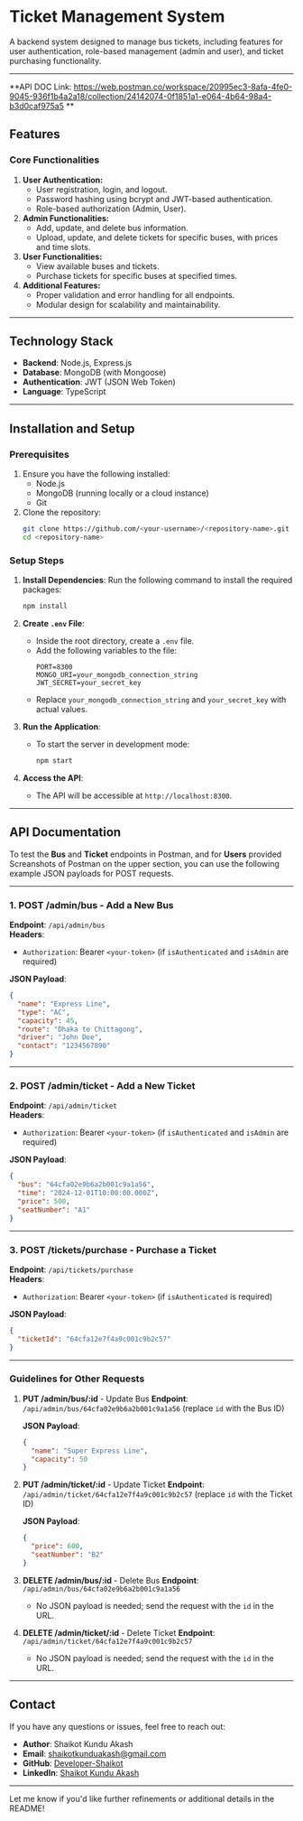 # Ticket Management System

A backend system designed to manage bus tickets, including features for user authentication, role-based management (admin and user), and ticket purchasing functionality.

---
**API DOC Link: https://web.postman.co/workspace/20995ec3-8afa-4fe0-9045-936f1b4a2a18/collection/24142074-0f1851a1-e064-4b64-98a4-b3d0caf975a5
**
## **Features**

### **Core Functionalities**
1. **User Authentication:**
   - User registration, login, and logout.
   - Password hashing using bcrypt and JWT-based authentication.
   - Role-based authorization (Admin, User).
2. **Admin Functionalities:**
   - Add, update, and delete bus information.
   - Upload, update, and delete tickets for specific buses, with prices and time slots.
3. **User Functionalities:**
   - View available buses and tickets.
   - Purchase tickets for specific buses at specified times.
4. **Additional Features:**
   - Proper validation and error handling for all endpoints.
   - Modular design for scalability and maintainability.

---

## **Technology Stack**
- **Backend**: Node.js, Express.js
- **Database**: MongoDB (with Mongoose)
- **Authentication**: JWT (JSON Web Token)
- **Language**: TypeScript 

---

## **Installation and Setup**

### **Prerequisites**
1. Ensure you have the following installed:
   - Node.js 
   - MongoDB (running locally or a cloud instance)
   - Git
2. Clone the repository:
   ```bash
   git clone https://github.com/<your-username>/<repository-name>.git
   cd <repository-name>
   ```

### **Setup Steps**
1. **Install Dependencies**:
   Run the following command to install the required packages:
   ```bash
   npm install
   ```

2. **Create `.env` File**:
   - Inside the root directory, create a `.env` file.
   - Add the following variables to the file:
     ```plaintext
     PORT=8300
     MONGO_URI=your_mongodb_connection_string
     JWT_SECRET=your_secret_key
     ```
   - Replace `your_mongodb_connection_string` and `your_secret_key` with actual values.

3. **Run the Application**:
   - To start the server in development mode:
     ```bash
     npm start
     ```

4. **Access the API**:
   - The API will be accessible at `http://localhost:8300`.

---

## **API Documentation**

To test the **Bus** and **Ticket** endpoints in Postman, and for **Users** provided Screanshots of Postman on the upper section, you can use the following example JSON payloads for POST requests.

---

### 1. **POST /admin/bus** - Add a New Bus
**Endpoint**: `/api/admin/bus`  
**Headers**:
- `Authorization`: Bearer `<your-token>` (if `isAuthenticated` and `isAdmin` are required)

**JSON Payload**:
```json
{
  "name": "Express Line",
  "type": "AC",
  "capacity": 45,
  "route": "Dhaka to Chittagong",
  "driver": "John Doe",
  "contact": "1234567890"
}
```

---

### 2. **POST /admin/ticket** - Add a New Ticket
**Endpoint**: `/api/admin/ticket`  
**Headers**:
- `Authorization`: Bearer `<your-token>` (if `isAuthenticated` and `isAdmin` are required)

**JSON Payload**:
```json
{
  "bus": "64cfa02e9b6a2b001c9a1a56", 
  "time": "2024-12-01T10:00:00.000Z",
  "price": 500,
  "seatNumber": "A1"
}
```

---

### 3. **POST /tickets/purchase** - Purchase a Ticket
**Endpoint**: `/api/tickets/purchase`  
**Headers**:
- `Authorization`: Bearer `<your-token>` (if `isAuthenticated` is required)

**JSON Payload**:
```json
{
  "ticketId": "64cfa12e7f4a9c001c9b2c57" 
}
```

---

### Guidelines for Other Requests
1. **PUT /admin/bus/:id** - Update Bus
   **Endpoint**: `/api/admin/bus/64cfa02e9b6a2b001c9a1a56` (replace `id` with the Bus ID)

   **JSON Payload**:
   ```json
   {
     "name": "Super Express Line",
     "capacity": 50
   }
   ```

2. **PUT /admin/ticket/:id** - Update Ticket
   **Endpoint**: `/api/admin/ticket/64cfa12e7f4a9c001c9b2c57` (replace `id` with the Ticket ID)

   **JSON Payload**:
   ```json
   {
     "price": 600,
     "seatNumber": "B2"
   }
   ```

3. **DELETE /admin/bus/:id** - Delete Bus
   **Endpoint**: `/api/admin/bus/64cfa02e9b6a2b001c9a1a56`  
   - No JSON payload is needed; send the request with the `id` in the URL.

4. **DELETE /admin/ticket/:id** - Delete Ticket
   **Endpoint**: `/api/admin/ticket/64cfa12e7f4a9c001c9b2c57`  
   - No JSON payload is needed; send the request with the `id` in the URL.

---



## **Contact**
If you have any questions or issues, feel free to reach out:

- **Author**: Shaikot Kundu Akash  
- **Email**: shaikotkunduakash@gmail.com  
- **GitHub**: [Developer-Shaikot](https://github.com/Developer-Shaikot)  
- **LinkedIn**: [Shaikot Kundu Akash](https://www.linkedin.com/in/shaikot-3009/)  

---

Let me know if you'd like further refinements or additional details in the README!

